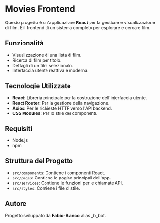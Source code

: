 # Movies Frontend

Questo progetto è un'applicazione **React** per la gestione e visualizzazione di film. È il frontend di un sistema completo per esplorare e cercare film.

## Funzionalità

- Visualizzazione di una lista di film.
- Ricerca di film per titolo.
- Dettagli di un film selezionato.
- Interfaccia utente reattiva e moderna.

## Tecnologie Utilizzate

- **React**: Libreria principale per la costruzione dell'interfaccia utente.
- **React Router**: Per la gestione della navigazione.
- **Axios**: Per le richieste HTTP verso l'API backend.
- **CSS Modules**: Per lo stile dei componenti.

## Requisiti

- Node.js 
- npm 


## Struttura del Progetto

- `src/components`: Contiene i componenti React.
- `src/pages`: Contiene le pagine principali dell'app.
- `src/services`: Contiene le funzioni per le chiamate API.
- `src/styles`: Contiene i file di stile.

## Autore

Progetto sviluppato da **Fabio-Bianco** alias _b_bot.
